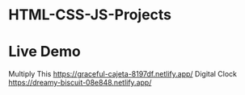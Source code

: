 # HTML-CSS-JS-Projects

# Live Demo 
Multiply This https://graceful-cajeta-8197df.netlify.app/ 
Digital Clock https://dreamy-biscuit-08e848.netlify.app/ 
